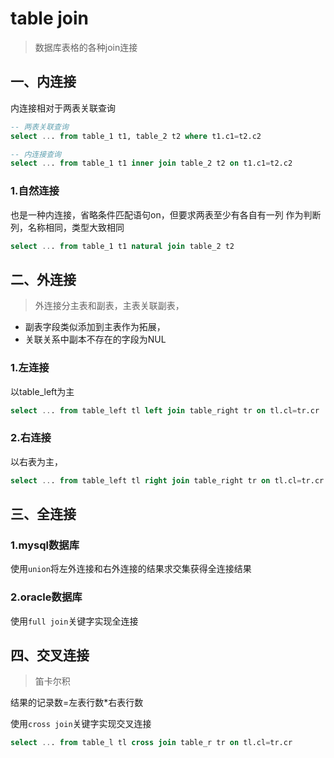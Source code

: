 # table join
> 数据库表格的各种join连接



## 一、内连接

内连接相对于两表关联查询

```sql
-- 两表关联查询
select ... from table_1 t1, table_2 t2 where t1.c1=t2.c2

-- 内连接查询
select ... from table_1 t1 inner join table_2 t2 on t1.c1=t2.c2

```
### 1.自然连接

也是一种内连接，省略条件匹配语句on，但要求两表至少有各自有一列 作为判断列，名称相同，类型大致相同
```sql
select ... from table_1 t1 natural join table_2 t2

```

## 二、外连接
> 外连接分主表和副表，主表关联副表，
- 副表字段类似添加到主表作为拓展，
- 关联关系中副本不存在的字段为NUL

### 1.左连接
以table_left为主

```sql
select ... from table_left tl left join table_right tr on tl.cl=tr.cr

```

### 2.右连接

以右表为主，
```sql
select ... from table_left tl right join table_right tr on tl.cl=tr.cr

```

###




## 三、全连接
### 1.mysql数据库

使用`union`将左外连接和右外连接的结果求交集获得全连接结果

### 2.oracle数据库

使用`full join`关键字实现全连接

## 四、交叉连接
> 笛卡尔积

结果的记录数=左表行数*右表行数

使用`cross join`关键字实现交叉连接


```sql
select ... from table_l tl cross join table_r tr on tl.cl=tr.cr
```




